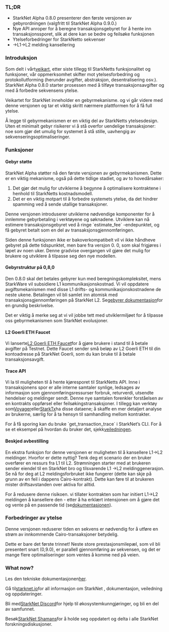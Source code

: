 ### TL;DR

* StarkNet Alpha 0.8.0 presenterer den første versjonen av gebyrordningen (valgfritt til StarkNet Alpha 0.9.0.)
* Nye API anroper for å beregne transaksjonsgebyret for å hente inn transaksjonssporet, slik at dere kan se bedre og feilsøke funksjonen
* Ytelseforbedringer for StarkNetto sekvenser
* →L1→L2 melding kansellering

### Introduksjon

Som delt i vårt[veikart](https://www.notion.so/starkware/StarkNet-Alpha-Features-Tentative-Roadmap-f2b8f5f25a2d4d1cb3265fb82a098c51), etter siste tillegg til StarkNetts funksjonalitet og funksjoner, vår oppmerksomhet skifter mot ytelsesforbedring og protokollutforming (herunder avgifter, abstraksjon, desentralisering osv.). StarkNet Alpha 0.8.0 starter prosessen med å tilføye transaksjonsavgifter og med å forbedre sekvensens ytelse.

Veikartet for StarkNet inneholder en gebyrmekanisme. og vi går videre med denne versjonen og tar et viktig skritt nærmere plattformen for å få full ytelse.

Å legge til gebyrmekanismen er en viktig del av StarkNetts ytelsesdesign. Uten et minimalt gebyr risikerer vi å stå overfor uendelige transaksjoner: noe som gjør det umulig for systemet å stå stille, uavhengig av sekvenseringsoptimaliseringer.

### Funksjoner

#### Gebyr støtte

StarkNet Alpha støtter nå den første versjonen av gebyrmekanismen. Dette er en viktig mekanisme, også på dette tidlige stadiet, og av to hovedårsaker:

1. Det gjør det mulig for utviklerne å begynne å optimalisere kontraktene i henhold til StarkNetts kostnadsmodell.
2. Det er en viktig motpart til å forbedre systemets ytelse, da det hindrer spamming ved å sende utallige transaksjoner.

Denne versjonen introduserer utviklerne nødvendige komponenter for å innlemme gebyrbetaling i verktøyene og søknadene. Utviklere kan nå estimere transaksjonsgebyret ved å ringe \`estimate_fee\` -endepunktet, og få gebyret betalt som en del av transaksjonsgjennomføringen.

Siden denne funksjonen ikke er bakoverkompatibelt vil vi ikke håndheve gebyret på dette tidspunktet, men bare fra versjon 0. 0, som skal frigjøres i løpet av noen uker. Denne gradvise overgangen vil gjøre det mulig for brukere og utviklere å tilpasse seg den nye modellen.

#### Gebyrstruktur på 0,8,0

Den 0.8.0 skal det betales gebyrer kun med beregningskompleksitet, mens StarkWare vil subsidiere L1 kommunikasjonskostnad. Vi vil oppdatere avgiftsmekanismen med disse L1 drifts- og kommunikasjonskostnadene de neste ukene. Betalingen vil bli samlet inn atomisk med transaksjonsgjennomføringen på StarkNet L2. Se[gebyrer dokumentasjon](https://starknet.io/documentation/fee-mechanism/)for en grundig beskrivelse.

Det er viktig å merke seg at vi vil jobbe tett med utviklermiljøet for å tilpasse oss gebyrmekanismen som StarkNet evolusjoner.

#### L2 Goerli ETH Faucet

Vi lanserte[L2 Goerli ETH Faucet](https://faucet.goerli.starknet.io/)for å gjøre brukere i stand til å betale avgifter på Testnet. Dette Faucet sender små beløp av L2 Goerli ETH til din kontoadresse på StarkNet Goerli, som du kan bruke til å betale transaksjonsavgift.

#### Trace API

Vi la til muligheten til å hente kjøresporet til StarkNetts API. Inne i transaksjonens spor er alle interne samtaler synlige, ledsages av informasjon som gjennomføringsressurser forbruk, returverdi, utsendte hendelser og meldinger sendt. Denne nye samtalen forenkler forståelsen av en kontrakts oppførsel eller feilsøkingstransaksjoner. I tillegg kan verktøy som[Voyager](https://voyager.online/)eller[StarkTx](https://starktx.info/)ha disse dataene; å skaffe en mer detaljert analyse av brukerne, særlig for å ta hensyn til samhandling mellom kontrakter.

For å få sporing kan du bruke \`get_transaction_trace\` i StarkNet’s CLI. For å se et eksempel på hvordan du bruker det, sjekk[veiledningen](https://www.cairo-lang.org/docs/hello_starknet/cli.html?#get-transaction-trace).

#### Beskjed avbestilling

En ekstra funksjon for denne versjonen er muligheten til å kansellere L1→L2 meldinger. Hvorfor er dette nyttig? Tenk deg et scenario der en bruker overfører en ressurs fra L1 til L2. Strømningen starter med at brukeren sender eiendel til en StarkNet bro og tilsvarende L1 →L2 meldinggenerasjon. Se nå for deg at L2 meldingsforbruket ikke fungerer (dette kan skje på grunn av en feil i dappens Cairo-kontrakt). Dette kan føre til at brukeren mister driftsavstanden over aktiva for alltid.

For å redusere denne risikoen. vi tillater kontrakten som har initiert L1→L2 meldingen å kansellere den - etter å ha erklært intensjonen om å gjøre det og vente på en passende tid (se[dokumentasjonen](https://starknet.io/l1-l2-messaging/#cancellation)).

### Forbedringer av ytelse

Denne versjonen reduserer tiden en sekvens er nødvendig for å utføre en strøm av innkommende Cairo-transaksjoner betydelig.

Dette er bare det første trinnet! Neste store prestasjonsmilepæl, som vil bli presentert snart (0,9.0), er parallell gjennomføring av sekvensen, og det er mange flere optimaliseringer som ventes å komme ned på veien.

### What now?

Les den tekniske dokumentasjonen[her](https://starknet.io/documentation/fee-mechanism/).

Gå til[starknet.io](https://starknet.io/)for all informasjon om StarkNet , dokumentasjon, veiledning og oppdateringer.

Bli med[StarkNet Discord](https://discord.gg/uJ9HZTUk2Y)for hjelp til økosystemkunngjøringer, og bli en del av samfunnet.

Besøk[StarkNet Shamans](https://community.starknet.io/)for å holde seg oppdatert og delta i alle StarkNet forskningsdiskusjoner.